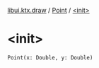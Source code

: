 [libui.ktx.draw](../index.md) / [Point](index.md) / [&lt;init&gt;](./-init-.md)

# &lt;init&gt;

`Point(x: Double, y: Double)`